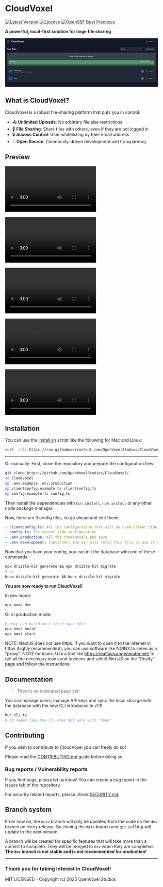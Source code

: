 # CloudVoxel

[![Latest Version](https://img.shields.io/github/v/release/OpenVoxelStudios/CloudVoxel?sort=semver)](https://github.com/OpenVoxelStudios/CloudVoxel/releases/latest)
[![License](https://img.shields.io/badge/license-MIT-green)](LICENSE)
[![OpenSSF Best Practices](https://www.bestpractices.dev/projects/9876/badge)](https://www.bestpractices.dev/projects/9876)

**A powerful, local-first solution for large file sharing**

![CloudVoxel Interface](/.github/assets/mainpage.png)

## What is CloudVoxel?

CloudVoxel is a robust file-sharing platform that puts you in control:

- 📤 **Unlimited Uploads**: No arbitrary file size restrictions
- 🔗 **File Sharing**: Share files with others, even if they are not logged in
- 🔒 **Access Control**: User whitelisting by their email address
- 💡 **Open Source**: Community-driven development and transparency

## Preview

<video src="https://github.com/user-attachments/assets/9d8434b2-12da-4586-b928-f75caedaded3" alt="Login Providers"></video>

<video src="https://github.com/user-attachments/assets/96a27c3f-b76e-4604-aaff-1c6fd81076d3" alt="Use Folders"></video>

<video src="https://github.com/user-attachments/assets/132b2e5b-fd70-4104-8756-6e094cd85895" alt="Rename and Move"></video>

<video src="https://github.com/user-attachments/assets/90ebe6a5-94a9-4caf-a035-690aee5da667" alt="Share Files"></video>

<video src="https://github.com/user-attachments/assets/c75dd325-8a84-4033-a2ee-7f2ebf4f05d6" alt="Command Line"></video>

## Installation

You can use the [install.sh](/install.sh) script like the following for Mac and Linux:

```bash
curl -fsSL https://raw.githubusercontent.com/OpenVoxelStudios/CloudVoxel/refs/heads/main/install.sh | bash
```

---

Or manually: First, clone the repository and prepare the configuration files:

```bash
git clone https://github.com/OpenVoxelStudios/CloudVoxel/
cd CloudVoxel
cp .env.example .env.production
cp clientconfig.example.ts clientconfig.ts
cp config.example.ts config.ts
```

Then install the dependencies with `bun install`, `npm install` or any other node package manager.

Now, there are 3 config files, so go ahead and edit them!

```yaml
- clientconfig.ts: All the configuration that will be used client side
- config.ts: The server side configuration
- .env.production: All the credentials and keys
- .env.development: (optional) You can also setup this file to use it when running in dev mode
```

Now that you have your config, you can init the database with one of these commands:

```bash
npx drizzle-kit generate && npx drizzle-kit migrate
# or
bunx drizzle-kit generate && bunx drizzle-kit migrate
```

**You are now ready to run CloudVoxel!**

In dev mode:

```bash
npx next dev
```

Or in production mode:

```bash
# only run build once after each edit
npx next build
npx next start
```

NOTE: NextJS does not use https. If you want to open it to the internet in https (highly recommended), you can use software like NGINX to serve as a "proxy".
NOTE for icons: Use a tool like https://realfavicongenerator.net/ to get all the necessary icons and favicons and select NextJS on the "Ready" page and follow the instructions.

## Documentation

> There's no dedicated page yet!

You can manage users, manage API keys and sync the local storage with the database with the new CLI introduced in v1.1!

```bash
bun cli.ts
# it seems like the cli does not work with "deno"
```

## Contributing

If you wish to contribute to CloudVoxel you can freely do so!

Please read the [CONTRIBUTING.md](/CONTRIBUTING.md) guide before doing so.

### Bug reports / Vulnerability reports

If you find bugs, please let us know! You can create a bug report in the [issues tab](https://github.com/OpenVoxelStudios/CloudVoxel/issues) of the repository.

For security related reports, please check [SECURITY.md](/SECURITY.md).

## Branch system

From now on, the `main` branch will only be updated from the code on the `dev` branch on every release. So cloning the `main` branch and `git pull`ing will update to the next version.

A branch will be created for specific features that will take more than a commit to complete. They will be merged to `dev` when they are completed. **The `dev` branch is not stable and is not recommended for production!**

---

### Thank you for taking interest in CloudVoxel!

MIT LICENSED - Copyright (c) 2025 OpenVoxel Studios
